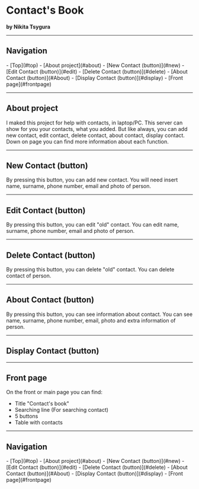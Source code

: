 <h1 id="top">Contact's Book</h1>
<b>by Nikita Tsygura</b>
<hr>

<h2>Navigation</h2>
- [Top](#top)
- [About project](#about)
- [New Contact (button)](#new)
- [Edit Contact (button)](#edit)
- [Delete Contact (button)](#delete)
- [About Contact (button)](#About)
- [Display Contact (button)](#display)
- [Front page](#frontpage)

<hr>
<h2 id="about">About project</h2>
I maked this project for help with contacts, in laptop/PC. This server can show for you your contacts, what you added. But like always, you can add new contact, edit contact, delete contact, about contact, display contact. 
Down on page you can find more information about each function.
<hr>

<h2 id="new"> New Contact (button)</h2>
By pressing this button, you can add new contact.
You will need insert name, surname, phone number, email and photo of person.
<hr>

<h2 id="edit"> Edit Contact (button)</h2>
By pressing this button, you can edit "old" contact.
You can edit name, surname, phone number, email and photo of person.
<hr>

<h2 id="delete"> Delete Contact (button)</h2>
By pressing this button, you can delete "old" contact.
You can delete contact of person.
<hr>

<h2 id="About"> About Contact (button)</h2>
By pressing this button, you can see information about contact.
You can see name, surname, phone number, email, photo and extra information of person.
<hr>

<h2 id="display"> Display Contact (button)</h2>

<hr>

<h2 id="frontpage">Front page</h2>
On the front or main page you can find:
<ul>
   <li>Title "Contact's book"</li>
   <li>Searching line (For searching contact)</li>
   <li>5 buttons</li>
   <li>Table with contacts</li>
</ul>
<hr>

<h2>Navigation</h2>
- [Top](#top)
- [About project](#about)
- [New Contact (button)](#new)
- [Edit Contact (button)](#edit)
- [Delete Contact (button)](#delete)
- [About Contact (button)](#About)
- [Display Contact (button)](#display)
- [Front page](#frontpage)